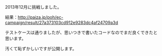 2013年12月に挑戦しました。

結果：http://paiza.jp/poh/ec-campaign/result/27a373103cd912e9283dc4af24709a3d

テストケースは通りましたが、思いつきで書いたコードなのでまだ良くできたと思います。

汚くて恥ずかしいですが公開します。
